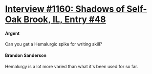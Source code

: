 # [Interview #1160: Shadows of Self-Oak Brook, IL, Entry #48](https://www.theoryland.com/intvmain.php?i=1160#48)

#### Argent

Can you get a Hemalurgic spike for writing skill?

#### Brandon Sanderson

Hemalurgy is a lot more varied than what it's been used for so far.

